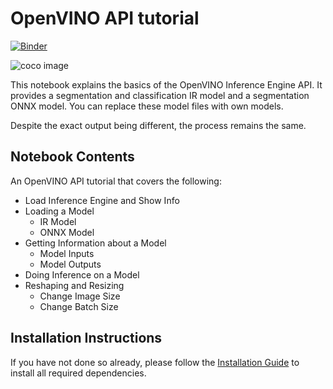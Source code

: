# OpenVINO API tutorial

[![Binder](https://mybinder.org/badge_logo.svg)](https://mybinder.org/v2/gh/openvinotoolkit/openvino_notebooks/HEAD?filepath=notebooks%2F002-openvino-api%2F002-openvino-api.ipynb)

![coco image](https://user-images.githubusercontent.com/15709723/127032784-8846df6f-0bfb-44ce-8920-76bcc0b5199e.jpg)

This notebook explains the basics of the OpenVINO Inference Engine API.
It provides a segmentation and classification IR model and a segmentation ONNX model. You can replace these model files with own models.

Despite the exact output being different,  the process remains the same.

## Notebook Contents

An OpenVINO API tutorial that covers the following:

* Load Inference Engine and Show Info
* Loading a Model
  * IR Model
  * ONNX Model
* Getting Information about a Model
  * Model Inputs
  * Model Outputs
* Doing Inference on a Model
* Reshaping and Resizing
  * Change Image Size
  * Change Batch Size
  
## Installation Instructions

If you have not done so already, please follow the [Installation Guide](../../README.md) to install all required dependencies.
